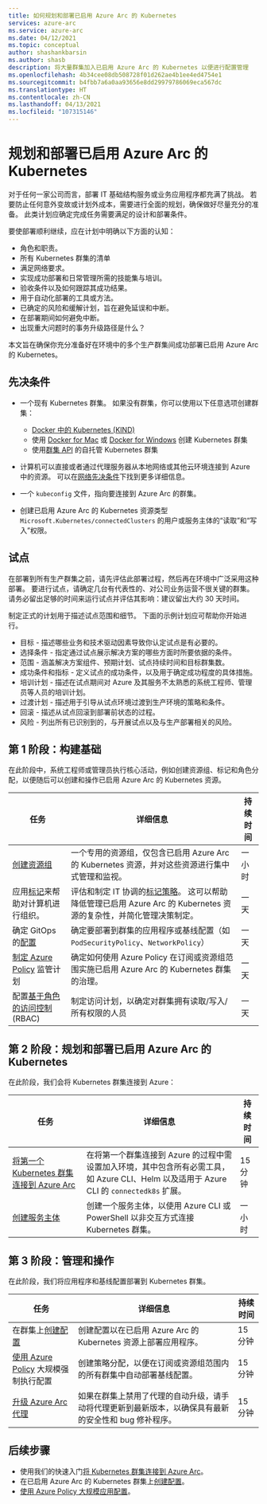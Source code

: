 ```yaml
---
title: 如何规划和部署已启用 Azure Arc 的 Kubernetes
services: azure-arc
ms.service: azure-arc
ms.date: 04/12/2021
ms.topic: conceptual
author: shashankbarsin
ms.author: shasb
description: 将大量群集加入已启用 Azure Arc 的 Kubernetes 以便进行配置管理
ms.openlocfilehash: 4b34cee08db508728f01d262ae4b1ee4ed4754e1
ms.sourcegitcommit: b4fbb7a6a0aa93656e8dd29979786069eca567dc
ms.translationtype: HT
ms.contentlocale: zh-CN
ms.lasthandoff: 04/13/2021
ms.locfileid: "107315146"
---
```

# <a name="plan-and-deploy-azure-arc-enabled-kubernetes"></a>规划和部署已启用 Azure Arc 的 Kubernetes

对于任何一家公司而言，部署 IT 基础结构服务或业务应用程序都充满了挑战。 若要防止任何意外变故或计划外成本，需要进行全面的规划，确保做好尽量充分的准备。 此类计划应确定完成任务需要满足的设计和部署条件。

要使部署顺利继续，应在计划中明确以下方面的认知：

* 角色和职责。
* 所有 Kubernetes 群集的清单
* 满足网络要求。
* 实现成功部署和日常管理所需的技能集与培训。
* 验收条件以及如何跟踪其成功结果。
* 用于自动化部署的工具或方法。
* 已确定的风险和缓解计划，旨在避免延误和中断。
* 在部署期间如何避免中断。
* 出现重大问题时的事务升级路径是什么？

本文旨在确保你充分准备好在环境中的多个生产群集间成功部署已启用 Azure Arc 的 Kubernetes。

## <a name="prerequisites"></a>先决条件

* 一个现有 Kubernetes 群集。 如果没有群集，你可以使用以下任意选项创建群集：
    - [Docker 中的 Kubernetes (KIND)](https://kind.sigs.k8s.io/)
    - 使用 [Docker for Mac](https://docs.docker.com/docker-for-mac/#kubernetes) 或 [Docker for Windows](https://docs.docker.com/docker-for-windows/#kubernetes) 创建 Kubernetes 群集
    - 使用[群集 API](https://cluster-api.sigs.k8s.io/user/quick-start.html) 的自托管 Kubernetes 群集

* 计算机可以直接或者通过代理服务器从本地网络或其他云环境连接到 Azure 中的资源。 可以在[网络先决条件](quickstart-connect-cluster.md#meet-network-requirements)下找到更多详细信息。

* 一个 `kubeconfig` 文件，指向要连接到 Azure Arc 的群集。
* 创建已启用 Azure Arc 的 Kubernetes 资源类型 `Microsoft.Kubernetes/connectedClusters` 的用户或服务主体的“读取”和“写入”权限。

## <a name="pilot"></a>试点

在部署到所有生产群集之前，请先评估此部署过程，然后再在环境中广泛采用这种部署。 要进行试点，请确定几台有代表性的、对公司业务运营不很关键的群集。 请务必留出足够的时间来运行试点并评估其影响：建议留出大约 30 天时间。

制定正式的计划用于描述试点范围和细节。 下面的示例计划应可帮助你开始进行。

* 目标 - 描述哪些业务和技术驱动因素导致你认定试点是有必要的。
* 选择条件 - 指定通过试点展示解决方案的哪些方面时所要依据的条件。
* 范围 - 涵盖解决方案组件、预期计划、试点持续时间和目标群集数。
* 成功条件和指标 - 定义试点的成功条件，以及用于确定成功程度的具体措施。
* 培训计划 - 描述在试点期间对 Azure 及其服务不太熟悉的系统工程师、管理员等人员的培训计划。
* 过渡计划 - 描述用于引导从试点环境过渡到生产环境的策略和条件。
* 回滚 - 描述从试点回滚到部署前状态的过程。
* 风险 - 列出所有已识别到的，与开展试点以及与生产部署相关的风险。

## <a name="phase-1-build-a-foundation"></a>第 1 阶段：构建基础

在此阶段中，系统工程师或管理员执行核心活动，例如创建资源组、标记和角色分配，以便随后可以创建和操作已启用 Azure Arc 的 Kubernetes 资源。

|任务 |详细信息 |持续时间 |
|-----|-------|---------|
| [创建资源组](../../azure-resource-manager/management/manage-resource-groups-portal.md#create-resource-groups) | 一个专用的资源组，仅包含已启用 Azure Arc 的 Kubernetes 资源，并对这些资源进行集中式管理和监视。 | 一小时 |
| 应用[标记](../../azure-resource-manager/management/tag-resources.md)来帮助对计算机进行组织。 | 评估和制定 IT 协调的[标记策略](/azure/cloud-adoption-framework/decision-guides/resource-tagging/)。 这可以帮助降低管理已启用 Azure Arc 的 Kubernetes 资源的复杂性，并简化管理决策制定。 | 一天 |
| 确定 GitOps 的[配置](tutorial-use-gitops-connected-cluster.md) | 确定要部署到群集的应用程序或基线配置（如 `PodSecurityPolicy`、`NetworkPolicy`） | 一天 |
| [制定 Azure Policy](../../governance/policy/overview.md) 监管计划 | 确定如何使用 Azure Policy 在订阅或资源组范围实施已启用 Azure Arc 的 Kubernetes 群集的治理。 | 一天 |
| 配置[基于角色的访问控制](../../role-based-access-control/overview.md) (RBAC) | 制定访问计划，以确定对群集拥有读取/写入/所有权限的人员 | 一天 |

## <a name="phase-2-deploy-azure-arc-enabled-kubernetes"></a>第 2 阶段：规划和部署已启用 Azure Arc 的 Kubernetes

在此阶段，我们会将 Kubernetes 群集连接到 Azure：

|任务 |详细信息 |持续时间 |
|-----|-------|---------|
| [将第一个 Kubernetes 群集连接到 Azure Arc](quickstart-connect-cluster.md) | 在将第一个群集连接到 Azure 的过程中需设置加入环境，其中包含所有必需工具，如 Azure CLI、Helm 以及适用于 Azure CLI 的 `connectedk8s` 扩展。 | 15 分钟 |
| [创建服务主体](create-onboarding-service-principal.md) | 创建一个服务主体，以使用 Azure CLI 或 PowerShell 以非交互方式连接 Kubernetes 群集。 | 一小时 |


## <a name="phase-3-manage-and-operate"></a>第 3 阶段：管理和操作

在此阶段，我们将应用程序和基线配置部署到 Kubernetes 群集。

|任务 |详细信息 |持续时间 |
|-----|-------|---------|
|在群集上[创建配置](tutorial-use-gitops-connected-cluster.md) | 创建配置以在已启用 Azure Arc 的 Kubernetes 资源上部署应用程序。 | 15 分钟 |
|[使用 Azure Policy](use-azure-policy.md) 大规模强制执行配置 | 创建策略分配，以便在订阅或资源组范围内的所有群集中自动部署基线配置。 | 15 分钟 |
| [升级 Azure Arc 代理](agent-upgrade.md) | 如果在群集上禁用了代理的自动升级，请手动将代理更新到最新版本，以确保具有最新的安全性和 bug 修补程序。 | 15 分钟 |

## <a name="next-steps"></a>后续步骤

* 使用我们的快速入门[将 Kubernetes 群集连接到 Azure Arc](./quickstart-connect-cluster.md)。
* 在已启用 Azure Arc 的 Kubernetes 群集上[创建配置](./tutorial-use-gitops-connected-cluster.md)。
* [使用 Azure Policy 大规模应用配置](./use-azure-policy.md)。